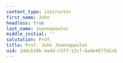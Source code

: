 ```yaml
---
content_type: instructor
first_name: John
headless: true
last_name: Joannopoulos
middle_initial: ''
salutation: Prof.
title: Prof. John Joannopoulos
uid: 24dcb34b-4add-c577-12cf-bade4577d1cb
---
```

